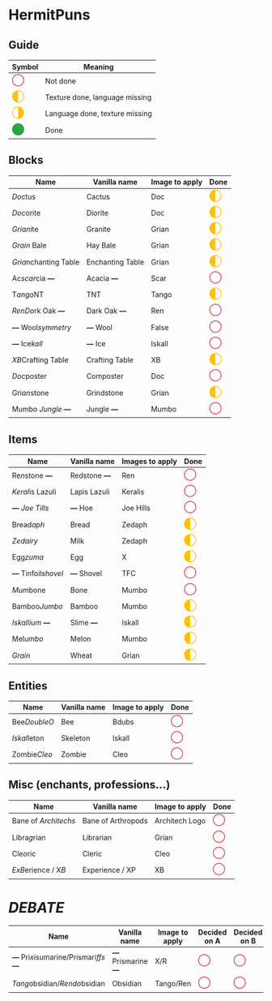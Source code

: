 # HermitPuns

## Guide
|Symbol|Meaning|
|------|-------|
|<img src='unchecked.svg' alt='Unchecked box'>|Not done|
|<img src='texture.svg' alt='Left-checked box'>|Texture done, language missing|
|<img src='language.svg' alt='Right-checked box'>|Language done, texture missing|
|<img src='checked.svg' alt='Checked box'>|Done|

## Blocks
|Name|Vanilla name|Image to apply|Done|
|----|------------|--------------|----|
|*Do*ctus|Cactus|Doc|<img src='texture.svg' alt='Left-checked box'>|
|*Doc*orite|Diorite|Doc|<img src='texture.svg' alt='Left-checked box'>|
|*Grian*ite|Granite|Grian|<img src='texture.svg' alt='Left-checked box'>|
|*Grain* Bale|Hay Bale|Grian|<img src='texture.svg' alt='Left-checked box'>|
|*Gria*nchanting Table|Enchanting Table|Grian|<img src='texture.svg' alt='Left-checked box'>|
|Ac*scar*cia **—**|Acacia **—**|Scar|<img src='unchecked.svg' alt='Unchecked box'>|
|T*ango*NT|TNT|Tango|<img src='texture.svg' alt='Left-checked box'>|
|*RenDo*rk Oak **—**|Dark Oak **—**|Ren|<img src='unchecked.svg' alt='Unchecked box'>|
|**—** Wool*symmetry*|**—** Wool|False|<img src='unchecked.svg' alt='Unchecked box'>|
|**—** Ice*kall*|**—** Ice|Iskall|<img src='unchecked.svg' alt='Unchecked box'>|
|*XB*Crafting Table|Crafting Table|XB|<img src='texture.svg' alt='Left-checked box'>|
|*Doc*poster|Composter|Doc|<img src='unchecked.svg' alt='Unchecked box'>|
|Gri*an*stone|Grindstone|Grian|<img src='texture.svg' alt='Left-checked box'>|
|Mumbo *Jungle* **—**|Jungle **—**|Mumbo|<img src='unchecked.svg' alt='Unchecked box'>

## Items
|Name|Vanilla name|Images to apply|Done|
|----|------------|---------------|----|
|Re*n*stone **—**|Redstone **—**|Ren|<img src='unchecked.svg' alt='Unchecked box'>|
|*Keral*is Lazuli|Lapis Lazuli|Keralis|<img src='unchecked.svg' alt='Unchecked box'>|
|**—** *Joe Tills*|**—** Hoe|Joe Hills|<img src='unchecked.svg' alt='Unchecked box'>|
|Bread*aph*|Bread|Zedaph|<img src='texture.svg' alt='Left-checked box'>|
|*Zedairy*|Milk|Zedaph|<img src='texture.svg' alt='Left-checked box'>|
|Egg*zuma*|Egg|X|<img src='texture.svg' alt='Left-checked box'>|
|**—** Tinfoil*shovel*|**—** Shovel|TFC|<img src='unchecked.svg' alt='Unchecked box'>|
|*Mum*bone|Bone|Mumbo|<img src='unchecked.svg' alt='Unchecked box'>|
|Bamboo*Jumbo*|Bamboo|Mumbo|<img src='texture.svg' alt='Left-checked box'>|
|*Iskallium* **—**|Slime **—**|Iskall|<img src='texture.svg' alt='Left-checked box'>|
|Mel*umbo*|Melon|Mumbo|<img src='texture.svg' alt='Left-checked box'>|
|*Grain*|Wheat|Grian|<img src='texture.svg' alt='Left-checked box'>|

## Entities
|Name|Vanilla name|Image to apply|Done|
|----|------------|--------------|----|
|Bee*DoubleO*|Bee|Bdubs|<img src='unchecked.svg' alt='Unchecked box'>|
|*Iskal*leton|Skeleton|Iskall|<img src='unchecked.svg' alt='Unchecked box'>|
|Zombie*Cleo*|Zombie|Cleo|<img src='unchecked.svg' alt='Unchecked box'>|

## Misc (enchants, professions...)
|Name|Vanilla name|Image to apply|Done|
|----|------------|--------------|----|
|Bane of *Architechs*|Bane of Arthropods|Architech Logo|<img src='unchecked.svg' alt='Unchecked box'>|
|Libra*g*rian|Librarian|Grian|<img src='unchecked.svg' alt='Unchecked box'>|
|Cle*o*ric|Cleric|Cleo|<img src='unchecked.svg' alt='Unchecked box'>|
|*ExB*erience / X*B*|Experience / XP|XB|<img src='unchecked.svg' alt='Unchecked box'>

# ***DEBATE***
|Name|Vanilla name|Image to apply|Decided on A|Decided on B|
|----|------------|--------------|------------|------------|
|**—** Pri*xisu*marine/Prismari*ffs* **—**|**—** Prismarine **—**|X/R|<img src='unchecked.svg' alt='Unchecked box'>|<img src='unchecked.svg' alt='Unchecked box'>|
|*Tang*obsidian/*Rendo*bsidian|Obsidian|Tango/Ren|<img src='unchecked.svg' alt='Unchecked box'>|<img src='unchecked.svg' alt='Unchecked box'>|
